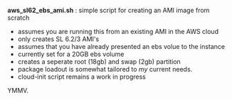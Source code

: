 **aws_sl62_ebs_ami.sh** : simple script for creating an AMI image from scratch  
* assumes you are running this from an existing AMI in the AWS cloud  
* only creates SL 6.2/3 AMI's  
* assumes that you have already presented an ebs volue to the instance  
* currently set for a 20GB ebs volume  
* creates a seperate root (18gb) and swap (2gb) partition  
* package loadout is somewhat tailored to *my* current needs.  
* cloud-init script remains a work in progress

YMMV.  


